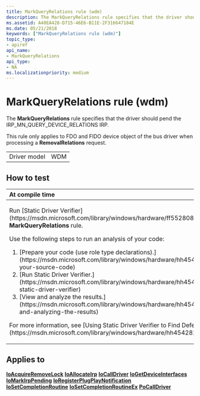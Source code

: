 ```yaml
---
title: MarkQueryRelations rule (wdm)
description: The MarkQueryRelations rule specifies that the driver should pend the IRP\_MN\_QUERY\_DEVICE\_RELATIONS IRP.
ms.assetid: A40EA428-D715-46E6-B11E-2F316647184E
ms.date: 05/21/2018
keywords: ["MarkQueryRelations rule (wdm)"]
topic_type:
- apiref
api_name:
- MarkQueryRelations
api_type:
- NA
ms.localizationpriority: medium
---
```


# MarkQueryRelations rule (wdm)


The **MarkQueryRelations** rule specifies that the driver should pend the IRP\_MN\_QUERY\_DEVICE\_RELATIONS IRP.

This rule only applies to FDO and FIDO device object of the bus driver when processing a **RemovalRelations** request.

|              |     |
|--------------|-----|
| Driver model | WDM |

How to test
-----------

<table>
<colgroup>
<col width="100%" />
</colgroup>
<thead>
<tr class="header">
<th align="left">At compile time</th>
</tr>
</thead>
<tbody>
<tr class="odd">
<td align="left"><p>Run [Static Driver Verifier](https://msdn.microsoft.com/library/windows/hardware/ff552808) and specify the <strong>MarkQueryRelations</strong> rule.</p>
Use the following steps to run an analysis of your code:
<ol>
<li>[Prepare your code (use role type declarations).](https://msdn.microsoft.com/library/windows/hardware/hh454281#preparing-your-source-code)</li>
<li>[Run Static Driver Verifier.](https://msdn.microsoft.com/library/windows/hardware/hh454281#running-static-driver-verifier)</li>
<li>[View and analyze the results.](https://msdn.microsoft.com/library/windows/hardware/hh454281#viewing-and-analyzing-the-results)</li>
</ol>
<p>For more information, see [Using Static Driver Verifier to Find Defects in Drivers](https://msdn.microsoft.com/library/windows/hardware/hh454281).</p></td>
</tr>
</tbody>
</table>

Applies to
----------

[**IoAcquireRemoveLock**](https://msdn.microsoft.com/library/windows/hardware/ff548204)
[**IoAllocateIrp**](https://msdn.microsoft.com/library/windows/hardware/ff548257)
[**IoCallDriver**](https://msdn.microsoft.com/library/windows/hardware/ff548336)
[**IoGetDeviceInterfaces**](https://msdn.microsoft.com/library/windows/hardware/ff549186)
[**IoMarkIrpPending**](https://msdn.microsoft.com/library/windows/hardware/ff549422)
[**IoRegisterPlugPlayNotification**](https://msdn.microsoft.com/library/windows/hardware/ff549526)
[**IoSetCompletionRoutine**](https://msdn.microsoft.com/library/windows/hardware/ff549679)
[**IoSetCompletionRoutineEx**](https://msdn.microsoft.com/library/windows/hardware/ff549686)
[**PoCallDriver**](https://msdn.microsoft.com/library/windows/hardware/ff559654)
 

 





